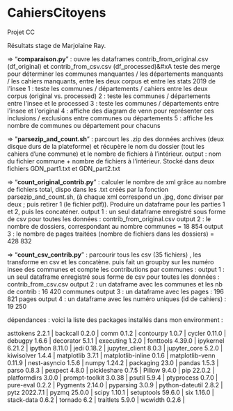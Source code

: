 # CahiersCitoyens
Projet CC

Résultats stage de Marjolaine Ray.

=> “**comparaison.py**” : ouvre les dataframes contrib_from_original.csv (df_original) et contrib_from_csv.csv (df_processed)&#xA
teste des merge pour déterminer les communes manquantes / les départements manquants / les cahiers manquants, entre les deux corpus et entre les stats 2019 de l'insee
1 : teste les communes / départements / cahiers entre les deux corpus (original vs. processed)
2 : teste les communes / départements entre l'insee et le processed
3 : teste les communes / départements entre l'insee et l'original
4 : affiche des diagram de venn pour représenter ces inclusions / exclusions entre communes ou départements
5 : affiche les nombre de communes ou département pour chacuns

=> "**parsezip_and_count.sh**” : parcourt les .zip des données archives (deux disque durs de la plateforme) et récupère le nom du dossier (tout les cahiers d’une commune) et le nombre de fichiers à l’intérieur.
output : nom du fichier commune + nombre de fichiers à l’intérieur. Stocké dans deux fichiers GDN_part1.txt et GDN_part2.txt

=> “**count_original_contrib.py**” : calculer le nombre de xml grâce au nombre de fichiers total, dispo dans les .txt créés par la fonction parsezip_and_count.sh, (à chaque xml correspond un .jpg, donc diviser par deux ; puis retirer 1 (le fichier pdf)). Produire un dataframe pour les parties 1 et 2, puis les concaténer.
output 1 : un seul dataframe enregistré sous forme de csv pour toutes les données : contrib_from_original.csv
output 2 : le nombre de dossiers, correspondant au nombre communes = 18 854
output 3 : le nombre de pages traitées (nombre de fichiers dans les dossiers) = 428 832

=> “**count_csv_contrib.py**” : parcourir tous les csv (35 fichiers) , les transforme en csv et les concatène. puis fait un groupby sur les numéro insee des communes et compte les contributions par communes :
output 1 : un seul dataframe enregistré sous forme de csv pour toutes les données : contrib_from_csv.csv
output 2 : un dataframe avec les communes et les nb de contrib : 16 420 communes
output 3 : un dataframe avec les pages : 196 821 pages
output 4 : un dataframe avec les numéro uniques (id de cahiers) : 19 250

dépendances : voici la liste des packages installés dans mon environment :

asttokens         2.2.1 | 
backcall          0.2.0 | 
comm              0.1.2 | 
contourpy         1.0.7 | 
cycler            0.11.0 | 
debugpy           1.6.6 | 
decorator         5.1.1 | 
executing         1.2.0 | 
fonttools         4.39.0 | 
ipykernel         6.21.2 | 
ipython           8.11.0 | 
jedi              0.18.2 | 
jupyter_client    8.0.3 | 
jupyter_core      5.2.0 | 
kiwisolver        1.4.4 | 
matplotlib        3.7.1 | 
matplotlib-inline 0.1.6 | 
matplotlib-venn   0.11.9 | 
nest-asyncio      1.5.6 | 
numpy             1.24.2 | 
packaging         23.0 | 
pandas            1.5.3 | 
parso             0.8.3 | 
pexpect           4.8.0 | 
pickleshare       0.7.5 | 
Pillow            9.4.0 | 
pip               22.0.2 | 
platformdirs      3.0.0 | 
prompt-toolkit    3.0.38 | 
psutil            5.9.4 | 
ptyprocess        0.7.0 | 
pure-eval         0.2.2 | 
Pygments          2.14.0 | 
pyparsing         3.0.9 | 
python-dateutil   2.8.2 | 
pytz              2022.7.1 | 
pyzmq             25.0.0 | 
scipy             1.10.1 | 
setuptools        59.6.0 | 
six               1.16.0 | 
stack-data        0.6.2 | 
tornado           6.2 | 
traitlets         5.9.0 | 
wcwidth           0.2.6 | 
